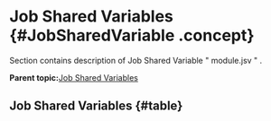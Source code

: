 # Job Shared Variables {#JobSharedVariable .concept}

Section contains description of Job Shared Variable " module.jsv " .

**Parent topic:**[Job Shared Variables](../../../projects/com.odido-rfp-demo.application_1.0.0_ear/common/jobsharedvariable.md)

## Job Shared Variables {#table}

